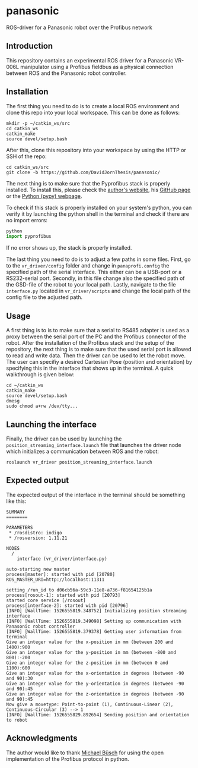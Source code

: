 # panasonic
ROS-driver for a Panasonic robot over the Profibus network

## Introduction

This repository contains an experimental ROS driver for a Panasonic VR-006L manipulator using a Profibus fieldbus as a physical connection between ROS and the Panasonic robot controller.

## Installation

The first thing you need to do is to create a local ROS environment and clone this repo into your local workspace. This can be done as follows:

```
mkdir -p ~/catkin_ws/src
cd catkin_ws
catkin_make
source devel/setup.bash
```

After this, clone this repository into your workspace by using the HTTP or SSH of the repo:
```
cd catkin_ws/src
git clone -b https://github.com/DavidJornThesis/panasonic/
```

The next thing is to make sure that the Pyprofibus stack is properly installed. To install this, please check the [author's website](https://bues.ch/cms/automation/profibus.html), his [GitHub page](https://github.com/mbuesch/pyprofibus/) or the [Python (pypy) webpage](https://pypi.org/project/pyprofibus/#description). 

To check if this stack is properly installed on your system's python, you can verify it by launching the python shell in the terminal and check if there are no import errors:
```python
python
import pyprofibus
```
If no error shows up, the stack is properly installed.

The last thing you need to do is to adjust a few paths in some files. First, go to the ``` vr_driver/config ``` folder and change in ```panaprofi.config``` the specified path of the serial interface. This either can be a USB-port or a RS232-serial port. Secondly, in this file change also the specified path of the GSD-file of the robot to your local path. Lastly, navigate to the file ```interface.py``` located in ```vr_driver/scripts``` and change the local path of the config file to the adjusted path.


## Usage

A first thing is to is to make sure that a serial to RS485 adapter is used as a proxy between the serial port of the PC and the Profibus connector of the robot. After the installation of the Profibus stack and the setup of the repository, the next thing is to make sure that the used serial port is allowed to read and write data. Then the driver can be used to let the robot move. The user can specifiy a desired Cartesian Pose (position and orientation) by specifying this in the interface that shows up in the terminal. A quick walkthrough is given below:

```
cd ~/catkin_ws
catkin_make
source devel/setup.bash
dmesg
sudo chmod a+rw /dev/tty...
```

## Launching the interface

Finally, the driver can be used by launching the ``` position_streaming_interface.launch``` file that launches the driver node which initializes a communication between ROS and the robot:
```
roslaunch vr_driver position_streaming_interface.launch
```

## Expected output

The expected output of the interface in the terminal should be something like this:

```
SUMMARY
========

PARAMETERS
 * /rosdistro: indigo
 * /rosversion: 1.11.21

NODES
  /
    interface (vr_driver/interface.py)

auto-starting new master
process[master]: started with pid [20780]
ROS_MASTER_URI=http://localhost:11311

setting /run_id to d06cb56a-59c3-11e8-a736-f81654125b1a
process[rosout-1]: started with pid [20793]
started core service [/rosout]
process[interface-2]: started with pid [20796]
[INFO] [WallTime: 1526555819.348752] Initializing position streaming interface 
[INFO] [WallTime: 1526555819.349098] Setting up communication with Panasonic robot controller 
[INFO] [WallTime: 1526555819.379378] Getting user information from terminal 
Give an integer value for the x-position in mm (between 200 and 1400):900
Give an integer value for the y-position in mm (between -800 and 800):-200
Give an integer value for the z-position in mm (between 0 and 1100):600
Give an integer value for the x-orientation in degrees (between -90 and 90):30
Give an integer value for the y-orientation in degrees (between -90 and 90):45
Give an integer value for the z-orientation in degrees (between -90 and 90):45
Now give a movetype: Point-to-point (1), Continuous-Linear (2), Continuous-Circular (3) --> 1
[INFO] [WallTime: 1526555829.892654] Sending position and orientation to robot
```


## Acknowledgments

The author would like to thank [Michael Büsch](https://bues.ch/cms/resources/contact.html) for using the open implementation of the Profibus protocol in python.
